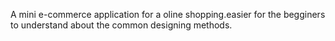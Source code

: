 A mini e-commerce application for a oline shopping.easier for the begginers to understand about the common designing methods.
